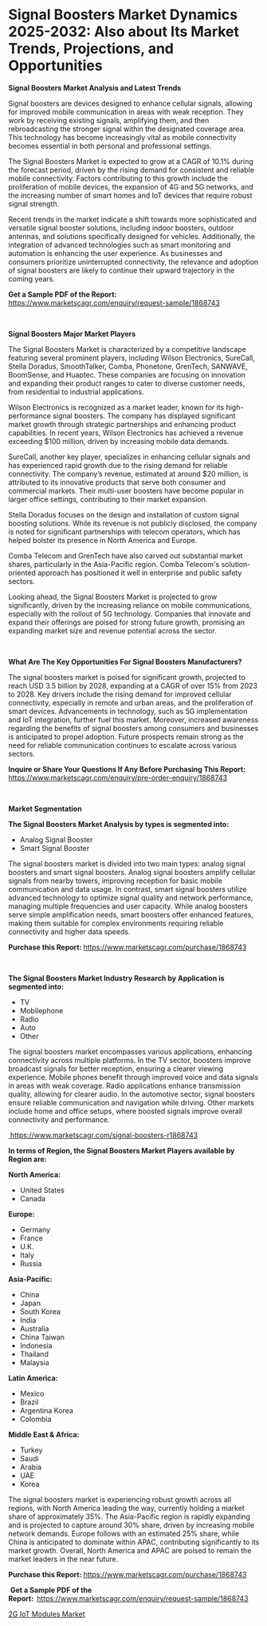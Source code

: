 <p><h1>Signal Boosters Market Dynamics 2025-2032: Also about Its Market Trends, Projections, and Opportunities</h1></p><p><strong>Signal Boosters Market Analysis and Latest Trends</strong></p>
<p><p>Signal boosters are devices designed to enhance cellular signals, allowing for improved mobile communication in areas with weak reception. They work by receiving existing signals, amplifying them, and then rebroadcasting the stronger signal within the designated coverage area. This technology has become increasingly vital as mobile connectivity becomes essential in both personal and professional settings.</p><p>The Signal Boosters Market is expected to grow at a CAGR of 10.1% during the forecast period, driven by the rising demand for consistent and reliable mobile connectivity. Factors contributing to this growth include the proliferation of mobile devices, the expansion of 4G and 5G networks, and the increasing number of smart homes and IoT devices that require robust signal strength.</p><p>Recent trends in the market indicate a shift towards more sophisticated and versatile signal booster solutions, including indoor boosters, outdoor antennas, and solutions specifically designed for vehicles. Additionally, the integration of advanced technologies such as smart monitoring and automation is enhancing the user experience. As businesses and consumers prioritize uninterrupted connectivity, the relevance and adoption of signal boosters are likely to continue their upward trajectory in the coming years.</p></p>
<p><strong>Get a Sample PDF of the Report:&nbsp;</strong> <a href="https://www.marketscagr.com/enquiry/request-sample/1868743?utm_campaign=2631&utm_medium=2&utm_source=Github&utm_content=ia&utm_term=06042025&utm_id=signal-boosters">https://www.marketscagr.com/enquiry/request-sample/1868743</a></p>
<p>&nbsp;</p>
<p><strong>Signal Boosters Major Market Players</strong></p>
<p><p>The Signal Boosters Market is characterized by a competitive landscape featuring several prominent players, including Wilson Electronics, SureCall, Stella Doradus, SmoothTalker, Comba, Phonetone, GrenTech, SANWAVE, BoomSense, and Huaptec. These companies are focusing on innovation and expanding their product ranges to cater to diverse customer needs, from residential to industrial applications.</p><p>Wilson Electronics is recognized as a market leader, known for its high-performance signal boosters. The company has displayed significant market growth through strategic partnerships and enhancing product capabilities. In recent years, Wilson Electronics has achieved a revenue exceeding $100 million, driven by increasing mobile data demands.</p><p>SureCall, another key player, specializes in enhancing cellular signals and has experienced rapid growth due to the rising demand for reliable connectivity. The company’s revenue, estimated at around $20 million, is attributed to its innovative products that serve both consumer and commercial markets. Their multi-user boosters have become popular in larger office settings, contributing to their market expansion.</p><p>Stella Doradus focuses on the design and installation of custom signal boosting solutions. While its revenue is not publicly disclosed, the company is noted for significant partnerships with telecom operators, which has helped bolster its presence in North America and Europe.</p><p>Comba Telecom and GrenTech have also carved out substantial market shares, particularly in the Asia-Pacific region. Comba Telecom's solution-oriented approach has positioned it well in enterprise and public safety sectors.</p><p>Looking ahead, the Signal Boosters Market is projected to grow significantly, driven by the increasing reliance on mobile communications, especially with the rollout of 5G technology. Companies that innovate and expand their offerings are poised for strong future growth, promising an expanding market size and revenue potential across the sector.</p></p>
<p>&nbsp;</p>
<p><strong>What Are The Key Opportunities For Signal Boosters Manufacturers?</strong></p>
<p><p>The signal boosters market is poised for significant growth, projected to reach USD 3.5 billion by 2028, expanding at a CAGR of over 15% from 2023 to 2028. Key drivers include the rising demand for improved cellular connectivity, especially in remote and urban areas, and the proliferation of smart devices. Advancements in technology, such as 5G implementation and IoT integration, further fuel this market. Moreover, increased awareness regarding the benefits of signal boosters among consumers and businesses is anticipated to propel adoption. Future prospects remain strong as the need for reliable communication continues to escalate across various sectors.</p></p>
<p><strong>Inquire or Share Your Questions If Any Before Purchasing This Report:</strong> <a href="https://www.marketscagr.com/enquiry/pre-order-enquiry/1868743?utm_campaign=2631&utm_medium=2&utm_source=Github&utm_content=ia&utm_term=06042025&utm_id=signal-boosters">https://www.marketscagr.com/enquiry/pre-order-enquiry/1868743</a></p>
<p>&nbsp;</p>
<p><strong>Market Segmentation</strong></p>
<p><strong>The Signal Boosters Market Analysis by types is segmented into:</strong></p>
<p><ul><li>Analog Signal Booster</li><li>Smart Signal Booster</li></ul></p>
<p><p>The signal boosters market is divided into two main types: analog signal boosters and smart signal boosters. Analog signal boosters amplify cellular signals from nearby towers, improving reception for basic mobile communication and data usage. In contrast, smart signal boosters utilize advanced technology to optimize signal quality and network performance, managing multiple frequencies and user capacity. While analog boosters serve simple amplification needs, smart boosters offer enhanced features, making them suitable for complex environments requiring reliable connectivity and higher data speeds.</p></p>
<p><strong>Purchase this Report:&nbsp;</strong><a href="https://www.marketscagr.com/purchase/1868743?utm_campaign=2631&utm_medium=2&utm_source=Github&utm_content=ia&utm_term=06042025&utm_id=signal-boosters">https://www.marketscagr.com/purchase/1868743</a></p>
<p>&nbsp;</p>
<p><strong>The Signal Boosters Market Industry Research by Application is segmented into:</strong></p>
<p><ul><li>TV</li><li>Mobilephone</li><li>Radio</li><li>Auto</li><li>Other</li></ul></p>
<p><p>The signal boosters market encompasses various applications, enhancing connectivity across multiple platforms. In the TV sector, boosters improve broadcast signals for better reception, ensuring a clearer viewing experience. Mobile phones benefit through improved voice and data signals in areas with weak coverage. Radio applications enhance transmission quality, allowing for clearer audio. In the automotive sector, signal boosters ensure reliable communication and navigation while driving. Other markets include home and office setups, where boosted signals improve overall connectivity and performance.</p></p>
<p><a href="https://www.marketscagr.com/signal-boosters-r1868743?utm_campaign=2631&utm_medium=2&utm_source=Github&utm_content=ia&utm_term=06042025&utm_id=signal-boosters">&nbsp;https://www.marketscagr.com/signal-boosters-r1868743</a></p>
<p><strong>In terms of Region, the Signal Boosters Market Players available by Region are:</strong></p>
<p>
    <p> <strong> North America: </strong>
        <ul>
            <li>United States</li>
            <li>Canada</li>
        </ul>
        </p> 
    <p> <strong> Europe: </strong>
        <ul>
            <li>Germany</li>
            <li>France</li>
            <li>U.K.</li>
            <li>Italy</li>
            <li>Russia</li>
        </ul>
        </p> 
    <p> <strong> Asia-Pacific: </strong>
        <ul>
            <li>China</li>
            <li>Japan</li>
            <li>South Korea</li>
            <li>India</li>
            <li>Australia</li>
            <li>China Taiwan</li>
            <li>Indonesia</li>
            <li>Thailand</li>
            <li>Malaysia</li>
        </ul>
        </p> 
    <p> <strong> Latin America: </strong>
        <ul>
            <li>Mexico</li>
            <li>Brazil</li>
            <li>Argentina Korea</li>
            <li>Colombia</li>
        </ul>
        </p> 
    <p> <strong> Middle East & Africa: </strong>
        <ul>
            <li>Turkey</li>
            <li>Saudi</li>
            <li>Arabia</li>
            <li>UAE</li>
            <li>Korea</li>
        </ul>
    </p>
    </p>
<p><p>The signal boosters market is experiencing robust growth across all regions, with North America leading the way, currently holding a market share of approximately 35%. The Asia-Pacific region is rapidly expanding and is projected to capture around 30% share, driven by increasing mobile network demands. Europe follows with an estimated 25% share, while China is anticipated to dominate within APAC, contributing significantly to its market growth. Overall, North America and APAC are poised to remain the market leaders in the near future.</p></p>
<p><strong>Purchase this Report: </strong><a href="https://www.marketscagr.com/purchase/1868743?utm_campaign=2631&utm_medium=2&utm_source=Github&utm_content=ia&utm_term=06042025&utm_id=signal-boosters">https://www.marketscagr.com/purchase/1868743</a></p>
<p>&nbsp;<strong>Get a Sample PDF of the Report:&nbsp;&nbsp;</strong><a href="https://www.marketscagr.com/enquiry/request-sample/1868743?utm_campaign=2631&utm_medium=2&utm_source=Github&utm_content=ia&utm_term=06042025&utm_id=signal-boosters">https://www.marketscagr.com/enquiry/request-sample/1868743</a></p>
<p><strong></strong></p>
<p><p><a href="https://github.com/skerretflossie9297/Market-Research-Report-List-1/blob/main/2g-iot-modules-market.md?utm_campaign=2631&utm_medium=2&utm_source=Github&utm_content=ia&utm_term=06042025&utm_id=signal-boosters">2G IoT Modules Market</a></p></p>